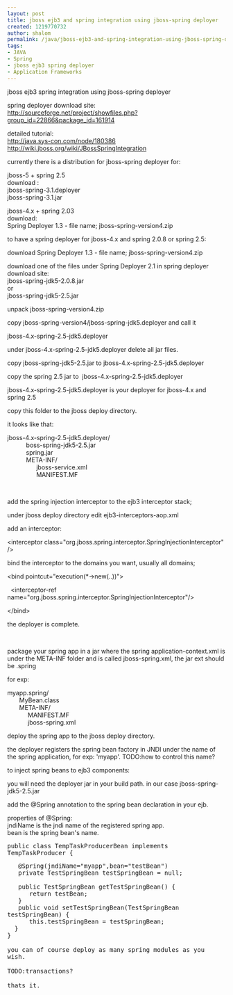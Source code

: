 ```yaml
---
layout: post
title: jboss ejb3 and spring integration using jboss-spring deployer
created: 1219770732
author: shalom
permalink: /java/jboss-ejb3-and-spring-integration-using-jboss-spring-deployer
tags:
- JAVA
- Spring
- jboss ejb3 spring deployer
- Application Frameworks
---
```

<p>jboss ejb3 spring integration using jboss-spring&nbsp;deployer</p> <p>spring deployer download site:<br /><a href="http://sourceforge.net/project/showfiles.php?group_id=22866&amp;package_id=161914">http://sourceforge.net/project/showfiles.php?group_id=22866&amp;package_id=161914</a></p> <p dir="ltr" style="text-align: left;">detailed tutorial:<br /><a href="http://java.sys-con.com/node/180386">http://java.sys-con.com/node/180386</a><br /><a href="http://wiki.jboss.org/wiki/JBossSpringIntegration">http://wiki.jboss.org/wiki/JBossSpringIntegration</a></p> <p>currently there is a distribution for jboss-spring deployer for:</p> <p>jboss-5 + spring 2.5&nbsp;<br />download :<br />jboss-spring-3.1.deployer<br />jboss-spring-3.1.jar</p> <p>jboss-4.x + spring 2.03<br />download:<br />Spring Deployer 1.3 - file name; jboss-spring-version4.zip</p> <p>to have a spring deployer for jboss-4.x and spring 2.0.8 or spring 2.5:</p> <p>download <span lang="en-US">Spring Deployer 1.3 - file name; jboss-spring-version4.zip</span></p> <p>download one of the files under Spring Deployer 2.1 in spring deployer download site:<br />jboss-spring-jdk5-2.0.8.jar<br />or<br />jboss-spring-jdk5-2.5.jar</p> <p>unpack jboss-spring-version4.zip</p> <p dir="ltr" style="text-align: left;">copy jboss-spring-version4/jboss-spring-jdk5.deployer and call it</p> <p dir="ltr" style="text-align: left;">jboss-4.x-spring-2.5-jdk5.deployer</p> <p dir="ltr" style="text-align: left;">under jboss-4.x-spring-2.5-jdk5.deployer delete all jar files.</p> <p dir="ltr" style="text-align: left;">copy <span lang="en-US">jboss-spring-jdk5-2.5.jar</span> to jboss-4.x-spring-2.5-jdk5.deployer</p> <p dir="ltr" style="text-align: left;"><span lang="en-US">copy the spring 2.5 jar to &nbsp;jboss-4.x-spring-2.5-jdk5.deployer</span></p> <p dir="ltr" style="text-align: left;"><span lang="en-US">jboss-4.x-spring-2.5-jdk5.deployer is your deployer for jboss-4.x and spring 2.5</span></p> <p dir="ltr" style="text-align: left;"><span lang="en-US">copy this folder to the jboss deploy directory.</span></p> <p dir="ltr" style="text-align: left;"><span lang="en-US">it looks like that:</span></p> <p dir="ltr" style="text-align: left;"><span lang="en-US">jboss-4.x-spring-2.5-jdk5.deployer/<br /></span><span lang="en-US">&nbsp;&nbsp;&nbsp;&nbsp;&nbsp;&nbsp;&nbsp;&nbsp;&nbsp;&nbsp; boss-spring-jdk5-2.5.jar</span><br /><span lang="en-US">&nbsp;&nbsp;&nbsp;&nbsp;&nbsp;&nbsp;&nbsp;&nbsp;&nbsp;&nbsp;	spring.jar</span><br /><span lang="en-US">&nbsp;&nbsp;&nbsp;&nbsp;&nbsp;&nbsp;&nbsp;&nbsp;&nbsp;&nbsp;	META-INF/</span><br /><span lang="en-US"> &nbsp;&nbsp;&nbsp;&nbsp;&nbsp;&nbsp;&nbsp;&nbsp;&nbsp;&nbsp;&nbsp;&nbsp;&nbsp;&nbsp;&nbsp;&nbsp; jboss-service.xml</span><br /><span lang="en-US">	&nbsp;&nbsp;&nbsp;&nbsp;&nbsp;&nbsp;&nbsp;&nbsp;&nbsp;&nbsp;&nbsp;&nbsp;&nbsp;&nbsp;&nbsp;&nbsp; MANIFEST.MF</span></p> <p dir="ltr" style="text-align: left;">&nbsp;</p><p dir="ltr" style="text-align: left;"><span lang="en-US">add the spring injection interceptor to the ejb3 interceptor stack;</span></p> <p dir="ltr" style="text-align: left;"><span lang="en-US">under jboss deploy directory edit ejb3-interceptors-aop.xml</span></p> <p dir="ltr" style="text-align: left;"><span lang="en-US">add an interceptor:</span></p> <p dir="ltr" style="text-align: left;"><span lang="en-US">&lt;interceptor&nbsp;class=&quot;org.jboss.spring.interceptor.SpringInjectionInterceptor&quot;/&gt; </span></p> <p dir="ltr" style="text-align: left;"><span lang="en-US">bind the interceptor to the domains you want,&nbsp;usually all domains;</span></p> <p dir="ltr" style="text-align: left;"><span lang="en-US">&lt;bind pointcut=&quot;execution(*-&gt;new(..))&quot;&gt;</span></p> <p dir="ltr" style="text-align: left;"><span lang="en-US"> &nbsp;&nbsp;&lt;interceptor-ref name=&quot;org.jboss.spring.interceptor.SpringInjectionInterceptor&quot;/&gt;</span></p> <p dir="ltr" style="text-align: left;"><span lang="en-US">&lt;/bind&gt; </span></p> <p dir="ltr" style="text-align: left;"><span lang="en-US">the deployer is complete.</span></p><p dir="ltr" style="text-align: left;">&nbsp;</p> <p dir="ltr" style="text-align: left;"><span lang="en-US">package your spring app in a jar where the spring application-context.xml is under the META-INF folder and is called jboss-spring.xml,&nbsp;the jar ext should be .spring</span></p> <p dir="ltr" style="text-align: left;"><span lang="en-US"> for exp:</span></p> <p dir="ltr" style="text-align: left;"><span lang="en-US">myapp.spring/<br /></span><span lang="en-US">&nbsp;&nbsp;&nbsp;&nbsp;&nbsp;&nbsp; MyBean.class</span><br /><span lang="en-US">&nbsp;&nbsp;&nbsp;&nbsp;&nbsp;&nbsp;	META-INF/</span><br /><span lang="en-US">	&nbsp;&nbsp;&nbsp;&nbsp;&nbsp;&nbsp;&nbsp;&nbsp;&nbsp;&nbsp;&nbsp; MANIFEST.MF</span><br /><span lang="en-US">	&nbsp;&nbsp;&nbsp;&nbsp;&nbsp;&nbsp;&nbsp;&nbsp;&nbsp;&nbsp;&nbsp; jboss-spring.xml</span></p> <p dir="ltr" style="text-align: left;"><span lang="en-US">deploy the spring app to the jboss deploy directory.</span></p> <p dir="ltr" style="text-align: left;"><span lang="en-US">the deployer registers the spring bean factory in JNDI under the name of the spring application, for exp: 'myapp'. TODO:how to control this name?</span></p> <p dir="ltr" style="text-align: left;"><span lang="en-US">to inject spring beans to ejb3 components:</span></p> <p dir="ltr" style="text-align: left;"><span lang="en-US">you will need the deployer jar in your build path. in our case jboss-spring-jdk5-2.5.jar</span></p> <p dir="ltr" style="text-align: left;"><span lang="en-US">add the @Spring annotation to the spring bean declaration in your ejb.</span></p> <p dir="ltr" style="text-align: left;"><span lang="en-US">properties of @Spring:<br />j</span><span lang="en-US">ndiName is the jndi name of the registered spring app.<br />b</span><span lang="en-US">ean is the spring bean's name.</span></p> <p dir="ltr" style="text-align: left;"><span style="font-family: 'Monospace';">public class TempTaskProducerBean implements TempTaskProducer {</span></p> <p dir="ltr" style="text-align: left; margin-bottom: 0in; margin-top: 0in; margin-right: 0in;"><span style="font-family: 'Monospace';"> &nbsp;&nbsp;&nbsp;@Spring(jndiName=&quot;myapp&quot;,bean=&quot;testBean&quot;)</span></p> <p dir="ltr" style="text-align: left; margin-bottom: 0in; margin-top: 0in; margin-right: 0in;"><span style="font-family: 'Monospace';">&nbsp;&nbsp;	private TestSpringBean test</span><span lang="en-US" style="font-family: 'Monospace';">Spring</span><span style="font-family: 'Monospace';">Bean = null;</span></p> <p dir="ltr" style="text-align: left; margin-bottom: 0in; margin-top: 0in; margin-right: 0in;"><span style="font-family: 'Monospace';">&nbsp;</span></p> <p dir="ltr" style="text-align: left; margin-bottom: 0in; margin-top: 0in; margin-right: 0in;"><span style="font-family: 'Monospace';">&nbsp;&nbsp;	public Test</span><span lang="en-US" style="font-family: 'Monospace';">Spring</span><span style="font-family: 'Monospace';">Bean getTest</span><span lang="en-US" style="font-family: 'Monospace';">Spring</span><span style="font-family: 'Monospace';">Bean() {</span></p> <p dir="ltr" style="text-align: left; margin-bottom: 0in; margin-top: 0in; margin-right: 0in;"><span style="font-family: 'Monospace';">	&nbsp;&nbsp;&nbsp;&nbsp;&nbsp; return testBean;</span></p> <p dir="ltr" style="text-align: left; margin-bottom: 0in; margin-top: 0in; margin-right: 0in;"><span style="font-family: 'Monospace';">&nbsp;&nbsp;	}</span></p> <p dir="ltr" style="text-align: left; margin-bottom: 0in; margin-top: 0in; margin-right: 0in;"><span style="font-family: 'Monospace';">&nbsp;&nbsp; public void setTest</span><span lang="en-US" style="font-family: 'Monospace';">Spring</span><span style="font-family: 'Monospace';">Bean(Test</span><span lang="en-US" style="font-family: 'Monospace';">Spring</span><span style="font-family: 'Monospace';">Bean test</span><span lang="en-US" style="font-family: 'Monospace';">Spring</span><span style="font-family: 'Monospace';">Bean) {</span></p> <p dir="ltr" style="text-align: left; margin-bottom: 0in; margin-top: 0in; margin-right: 0in;"><span style="font-family: 'Monospace';">	&nbsp;&nbsp;&nbsp;&nbsp;&nbsp; this.test</span><span lang="en-US" style="font-family: 'Monospace';">Spring</span><span style="font-family: 'Monospace';">Bean = test</span><span lang="en-US" style="font-family: 'Monospace';">Spring</span><span style="font-family: 'Monospace';">Bean;</span></p> <p dir="ltr" style="text-align: left; margin-bottom: 0in; margin-top: 0in; margin-right: 0in;"><span style="font-family: 'Monospace';">&nbsp;	}</span></p> <p dir="ltr" style="text-align: left; margin-bottom: 0in; margin-top: 0in; margin-right: 0in;"><span style="font-family: 'Monospace';">}</span></p><p dir="ltr" style="text-align: left; margin-bottom: 0in; margin-top: 0in; margin-right: 0in;">&nbsp;</p> <p dir="ltr" style="text-align: left; margin-bottom: 0in; margin-top: 0in; margin-right: 0in;"><span style="font-family: 'Monospace';">you can of course deploy as many spring modules as you wish.</span></p> <p dir="ltr" style="text-align: left; margin-bottom: 0in; margin-top: 0in; margin-right: 0in;">&nbsp;</p><p dir="ltr" style="text-align: left; margin-bottom: 0in; margin-top: 0in; margin-right: 0in;"><span style="font-family: 'Monospace';">TODO:transactions?</span></p><p dir="ltr" style="text-align: left; margin-bottom: 0in; margin-top: 0in; margin-right: 0in;">&nbsp;</p> <p dir="ltr" style="text-align: left; margin-bottom: 0in; margin-top: 0in; margin-right: 0in;"><span style="font-family: 'Monospace';">thats it.</span></p> <p>&nbsp;</p><p>&nbsp;</p>
